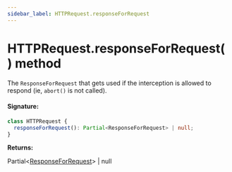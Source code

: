 ```yaml
---
sidebar_label: HTTPRequest.responseForRequest
---
```


# HTTPRequest.responseForRequest() method

The `ResponseForRequest` that gets used if the interception is allowed to respond (ie, `abort()` is not called).

#### Signature:

```typescript
class HTTPRequest {
  responseForRequest(): Partial<ResponseForRequest> | null;
}
```

**Returns:**

Partial&lt;[ResponseForRequest](./puppeteer.responseforrequest.md)&gt; \| null
